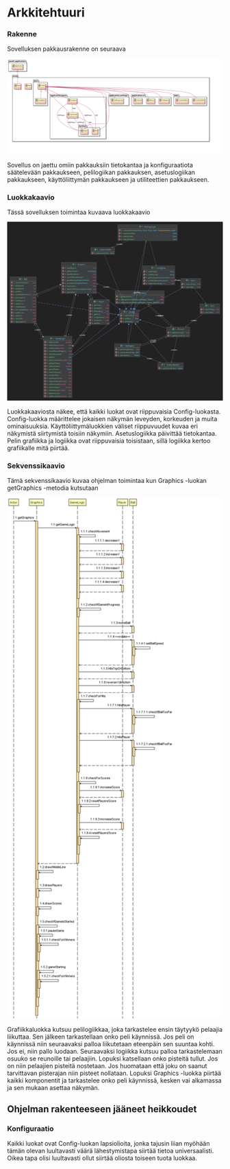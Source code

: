 <h1>Arkkitehtuuri</h2>

### Rakenne

Sovelluksen pakkausrakenne on seuraava

<img src="https://github.com/isakpulkki/ot-harjoitustyo/blob/master/dokumentaatio/images/packages.png" width="600">

Sovellus on jaettu omiin pakkauksiin tietokantaa ja konfiguraatiota säätelevään pakkaukseen, pelilogiikan pakkauksen, asetuslogiikan pakkaukseen, käyttöliittymän pakkaukseen ja utiliteettien pakkaukseen.

### Luokkakaavio
Tässä sovelluksen toimintaa kuvaava luokkakaavio

<img src="https://github.com/isakpulkki/ot-harjoitustyo/blob/5be0e73879f20b9a7a443c59c075d37190eb3dbd/dokumentaatio/images/uml.png" width="600">

Luokkakaaviosta näkee, että kaikki luokat ovat riippuvaisia Config-luokasta. Config-luokka määrittelee jokaisen näkymän leveyden, korkeuden ja muita ominaisuuksia. Käyttöliittymäluokkien väliset riippuvuudet kuvaa eri näkymistä siirtymistä toisiin näkymiin. Asetuslogiikka päivittää tietokantaa. Pelin grafiikka ja logiikka ovat riippuvaisia toisistaan, sillä logiikka kertoo grafiikalle mitä piirtää.

### Sekvenssikaavio

Tämä sekvenssikaavio kuvaa ohjelman toimintaa kun Graphics -luokan getGraphics -metodia kutsutaan

<img src="https://github.com/isakpulkki/ot-harjoitustyo/blob/master/dokumentaatio/images/sequencediagram.png" width="600">

Grafiikkaluokka kutsuu pelilogiikkaa, joka tarkastelee ensin täytyykö pelaajia liikuttaa. Sen jälkeen tarkastellaan onko peli käynnissä. Jos peli on käynnissä niin seuraavaksi palloa liikutetaan eteenpäin sen suuntaa kohti. Jos ei, niin pallo luodaan. Seuraavaksi logiikka kutsuu palloa tarkastelemaan osuuko se reunoille tai pelaajiin. Lopuksi katsellaan onko pisteitä tullut. Jos on niin pelaajien pisteitä nostetaan. Jos huomataan että joku on saanut tarvittavan pisterajan niin pisteet nollataan. Lopuksi Graphics -luokka piirtää kaikki komponentit ja tarkastelee onko peli käynnissä, kesken vai alkamassa ja sen mukaan asettaa näkymän.

## Ohjelman rakenteeseen jääneet heikkoudet

### Konfiguraatio

Kaikki luokat ovat Config-luokan lapsiolioita, jonka tajusin liian myöhään tämän olevan luultavasti väärä lähestymistapa siirtää tietoa universaalisti. Oikea tapa olisi luultavasti ollut siirtää oliosta toiseen tuota luokkaa.
